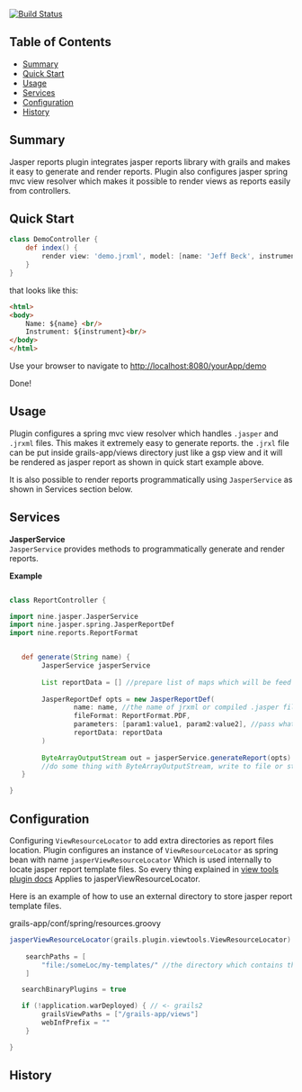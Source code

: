 [![Build Status](https://travis-ci.org/yakworks/grails-jasper-reports.svg?branch=master)](https://travis-ci.org/yakworks/grails-jasper-reports)

## Table of Contents
<!-- this is using the Sublime MarkdownTOC plugin to auto update it -->
<!-- MarkdownTOC autolink="true" bracket="round" depth="3" style="unordered" indent="  " autoanchor="false" -->

- [Summary](#summary)
- [Quick Start](#quick-start)
- [Usage](#usage)
- [Services](#services)
- [Configuration](#configuration)
- [History](#history)

<!-- /MarkdownTOC -->

## Summary
Jasper reports plugin integrates jasper reports library with grails and makes it easy to generate and render
reports. Plugin also configures jasper spring mvc view resolver which makes it possible to render views as reports easily from controllers. 

## Quick Start

```groovy
class DemoController {
	def index() {
		render view: 'demo.jrxml', model: [name: 'Jeff Beck', instrument: 'Guitar']
	}
}
```
that looks like this:

```html
<html>
<body>
	Name: ${name} <br/>
	Instrument: ${instrument}<br/>
</body>
</html>
```

Use your browser to navigate to [http://localhost:8080/yourApp/demo]()

Done!

## Usage

Plugin configures a spring mvc view resolver which handles ```.jasper``` and ```.jrxml``` files. This makes it extremely easy
to generate reports. the ```.jrxl``` file can be put inside grails-app/views directory just like a gsp view and it will be rendered as jasper report as shown in quick start example above.
 
It is also possible to render reports programmatically using ```JasperService``` as shown in Services section below.

## Services
**JasperService**  
```JasperService``` provides methods to programmatically generate and render reports.

**Example**  

```groovy

class ReportController {

import nine.jasper.JasperService
import nine.jasper.spring.JasperReportDef
import nine.reports.ReportFormat


   def generate(String name) {
        JasperService jasperService
   
        List reportData = [] //prepare list of maps which will be feed to jasper report as data.
            
        JasperReportDef opts = new JasperReportDef(
                name: name, //the name of jrxml or compiled .jasper file
                fileFormat: ReportFormat.PDF,
                parameters: [param1:value1, param2:value2], //pass whatever parameter needed.
                reportData: reportData
        )
   
   	    ByteArrayOutputStream out = jasperService.generateReport(opts)
   		//do some thing with ByteArrayOutputStream, write to file or stream to browser etc.
   }

}


```

## Configuration
Configuring ```ViewResourceLocator``` to add extra directories as report files location.
Plugin configures an instance of ```ViewResourceLocator``` as spring bean with name ```jasperViewResourceLocator```
Which is used internally to locate jasper report template files. So every thing explained in [view tools plugin docs](https://yakworks.github.io/view-tools/)
Applies to jasperViewResourceLocator.

Here is an example of how to use an external directory to store jasper report template files.

grails-app/conf/spring/resources.groovy

```groovy
jasperViewResourceLocator(grails.plugin.viewtools.ViewResourceLocator) { bean ->
   
    searchPaths = [
        "file:/someLoc/my-templates/" //the directory which contains the jasper templates
    ] 

   searchBinaryPlugins = true

   if (!application.warDeployed) { // <- grails2
		grailsViewPaths = ["/grails-app/views"]
		webInfPrefix = ""
    }

}

```


## History

  
  
  
  
  
  
